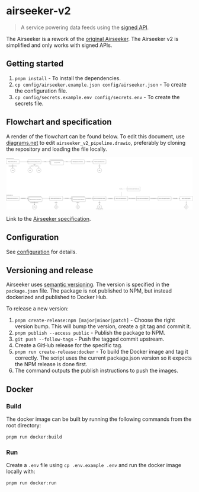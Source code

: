 # airseeker-v2

> A service powering data feeds using the [signed API](https://github.com/api3dao/signed-api).

The Airseeker is a rework of the [original Airseeker](https://github.com/api3dao/airseeker). The Airseeker v2 is
simplified and only works with signed APIs.

## Getting started

1. `pnpm install` - To install the dependencies.
2. `cp config/airseeker.example.json config/airseeker.json` - To create the configuration file.
3. `cp config/secrets.example.env config/secrets.env` - To create the secrets file.

## Flowchart and specification

A render of the flowchart can be found below. To edit this document, use [diagrams.net](https://app.diagrams.net) to
edit `airseeker_v2_pipeline.drawio`, preferably by cloning the repository and loading the file locally.

![Airseeker flowchart](airseeker_v2_pipeline.drawio.svg)

Link to the
[Airseeker specification](https://docs.google.com/document/d/1x5QBOGII8IUGjtoNR6PVE_UeqEjRQj2u3Ysa1FQkHf0/edit).

## Configuration

See [configuration](./config/configuration.md) for details.

## Versioning and release

Airseeker uses [semantic versioning](https://semver.org/). The version is specified in the `package.json` file. The
package is not published to NPM, but instead dockerized and published to Docker Hub.

To release a new version:

1. `pnpm create-release:npm [major|minor|patch]` - Choose the right version bump. This will bump the version, create a
   git tag and commit it.
2. `pnpm publish --access public` - Publish the package to NPM.
3. `git push --follow-tags` - Push the tagged commit upstream.
4. Create a GitHub release for the specific tag.
5. `pnpm run create-release:docker` - To build the Docker image and tag it correctly. The script uses the current
   package.json version so it expects the NPM release is done first.
6. The command outputs the publish instructions to push the images.

## Docker

### Build

The docker image can be built by running the following commands from the root directory:

```sh
pnpm run docker:build
```

### Run

Create a `.env` file using `cp .env.example .env` and run the docker image locally with:

```sh
pnpm run docker:run
```
